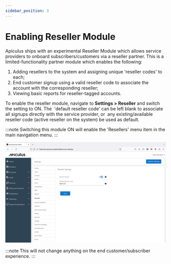 ```yaml
---
sidebar_position: 3
---
```

# Enabling Reseller Module

Apiculus ships with an experimental Reseller Module which allows service providers to onboard subscribers/customers via a reseller partner. This is a limited-functionality partner module which enables the following:

1. Adding resellers to the system and assigning unique 'reseller codes' to each;
2. End customer signup using a valid reseller code to associate the account with the corresponding reseller;
3. Viewing basic reports for reseller-tagged accounts.

To enable the reseller module, navigate to **Settings > Reseller** and switch the setting to ON. The  'default reseller code' can be left blank to associate all signups directly with the service provider, or  any existing/available reseller code (active reseller on the system) be used as default.

:::note
Switching this module ON will enable the 'Resellers' menu item in the main navigation menu.
:::

![# Enabling Reseller Module](img/EnablingResellerModule.png)

:::note
This will not change anything on the end customer/subscriber experience.
:::
